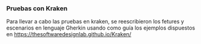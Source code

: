 ### Pruebas con Kraken

Para llevar a cabo las pruebas en kraken, se reescribieron los fetures y escenarios en lenguaje Gherkin usando como guía los ejemplos dispuestos en https://thesoftwaredesignlab.github.io/Kraken/
